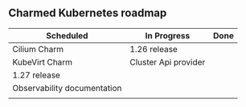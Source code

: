 
## Charmed Kubernetes roadmap

| Scheduled                   |  In Progress             | Done                     |
|-----------------------------|--------------------------|--------------------------|
| Cilium Charm                |      1.26 release        |                          |
| KubeVirt Charm              |   Cluster Api provider   |                          |
| 1.27 release                |                          |                          |
| Observability documentation |                          |                          |
|                             |                          |                          |
